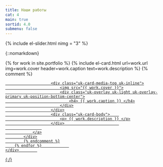 ```yaml
---
title: Наши работы
cat: 4
main: true
sortid: 4.0
submenu: false
---
```


{% include el-slider.html  nimg = "3" %}

{::nomarkdown}
    <div class="uk-grid-match uk-grid-small uk-child-width-1-3 uk-padding" uk-grid>
        {% for work in site.portfolio %}
            {% include el-card.html url=work.url img=work.cover header=work.caption text=work.description %}
            {% comment %} 
            <div>
                <a href="{{ work.url }}" class="uk-card uk-card-default uk-card-hover uk-card-small">
                    
                        <div class="uk-card-media-top uk-inline">
                            <img src="{{ work.cover }}">
                            <div class="uk-overlay uk-light uk-overlay-primary uk-position-bottom-center">
                                <h4> {{ work.caption }} </h4>
                            </div>
                        </div>
                        <div class="uk-card-body">    
                            <p> {{ work.description }} </p>
                        </div>                        
                    
                </a>
            </div>
            {% endcomment %}
        {% endfor %}            
    </div>        
{:/}